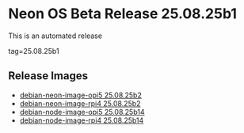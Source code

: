 # Neon OS Beta Release 25.08.25b1
This is an automated release

tag=25.08.25b1

## Release Images
- [debian-neon-image-opi5 25.08.25b2](https://download.neonaiservices.com/neon_os/core/rpi4/dev/debian-neon-image-rpi4_2025-08-25_18_56.img.xz)
- [debian-neon-image-rpi4 25.08.25b2](https://download.neonaiservices.com/neon_os/core/rpi4/dev/debian-neon-image-rpi4_2025-08-25_18_56.img.xz)
- [debian-node-image-opi5 25.08.25b14](https://download.neonaiservices.com/neon_os/node/rpi4/dev/debian-node-image-rpi4_2025-08-25_19_36.img.xz)
- [debian-node-image-rpi4 25.08.25b14](https://download.neonaiservices.com/neon_os/node/rpi4/dev/debian-node-image-rpi4_2025-08-25_19_36.img.xz)
